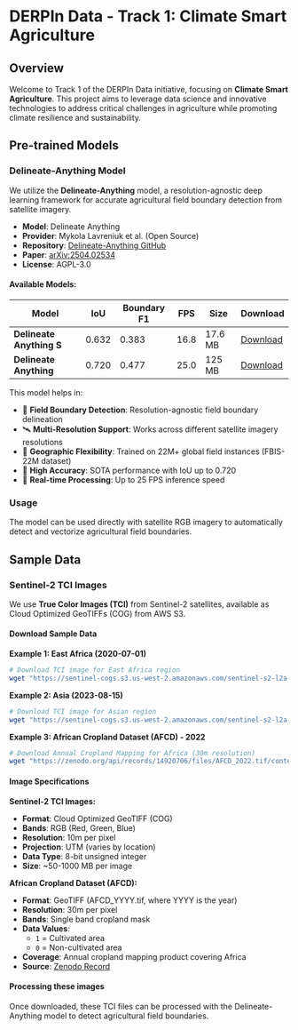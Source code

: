 # DERPIn Data - Track 1: Climate Smart Agriculture

## Overview

Welcome to Track 1 of the DERPIn Data initiative, focusing on **Climate Smart Agriculture**. This project aims to leverage data science and innovative technologies to address critical challenges in agriculture while promoting climate resilience and sustainability.

## Pre-trained Models

### Delineate-Anything Model

We utilize the **Delineate-Anything** model, a resolution-agnostic deep learning framework for accurate agricultural field boundary detection from satellite imagery.

- **Model**: Delineate Anything
- **Provider**: Mykola Lavreniuk et al. (Open Source)
- **Repository**: [Delineate-Anything GitHub](https://github.com/Lavreniuk/Delineate-Anything)
- **Paper**: [arXiv:2504.02534](https://arxiv.org/abs/2504.02534)
- **License**: AGPL-3.0

#### Available Models:
| Model | IoU | Boundary F1 | FPS | Size | Download |
|-------|-----|-------------|-----|------|----------|
| **Delineate Anything S** | 0.632 | 0.383 | 16.8 | 17.6 MB | [Download](https://huggingface.co/MykolaL/DelineateAnything/resolve/main/DelineateAnything-S.pt?download=true) |
| **Delineate Anything** | 0.720 | 0.477 | 25.0 | 125 MB | [Download](https://huggingface.co/MykolaL/DelineateAnything/resolve/main/DelineateAnything.pt?download=true) |

This model helps in:
- 🌾 **Field Boundary Detection**: Resolution-agnostic field boundary delineation
- 🛰️ **Multi-Resolution Support**: Works across different satellite imagery resolutions
- 📍 **Geographic Flexibility**: Trained on 22M+ global field instances (FBIS-22M dataset)
- 🎯 **High Accuracy**: SOTA performance with IoU up to 0.720
- 🚀 **Real-time Processing**: Up to 25 FPS inference speed

### Usage

The model can be used directly with satellite RGB imagery to automatically detect and vectorize agricultural field boundaries.

## Sample Data

### Sentinel-2 TCI Images

We use **True Color Images (TCI)** from Sentinel-2 satellites, available as Cloud Optimized GeoTIFFs (COG) from AWS S3.

#### Download Sample Data

**Example 1: East Africa (2020-07-01)**
```bash
# Download TCI image for East Africa region
wget "https://sentinel-cogs.s3.us-west-2.amazonaws.com/sentinel-s2-l2a-cogs/36/Q/WD/2020/7/S2A_36QWD_20200701_0_L2A/TCI.tif" -O TCI_EastAfrica_20200701.tif
```

**Example 2: Asia (2023-08-15)**
```bash
# Download TCI image for Asian region
wget "https://sentinel-cogs.s3.us-west-2.amazonaws.com/sentinel-s2-l2a-cogs/54/T/WN/2023/8/S2A_54TWN_20230815_0_L2A/TCI.tif" -O TCI_Asia_20230815.tif
```

**Example 3: African Cropland Dataset (AFCD) - 2022**
```bash
# Download Annual Cropland Mapping for Africa (30m resolution)
wget "https://zenodo.org/api/records/14920706/files/AFCD_2022.tif/content" -O AFCD_2022.tif
```


#### Image Specifications

**Sentinel-2 TCI Images:**
- **Format**: Cloud Optimized GeoTIFF (COG)
- **Bands**: RGB (Red, Green, Blue)
- **Resolution**: 10m per pixel
- **Projection**: UTM (varies by location)
- **Data Type**: 8-bit unsigned integer
- **Size**: ~50-1000 MB per image

**African Cropland Dataset (AFCD):**
- **Format**: GeoTIFF (AFCD_YYYY.tif, where YYYY is the year)
- **Resolution**: 30m per pixel
- **Bands**: Single band cropland mask
- **Data Values**: 
  - `1` = Cultivated area
  - `0` = Non-cultivated area
- **Coverage**: Annual cropland mapping product covering Africa
- **Source**: [Zenodo Record](https://zenodo.org/api/records/14920706)

#### Processing these images
Once downloaded, these TCI files can be processed with the Delineate-Anything model to detect agricultural field boundaries.
